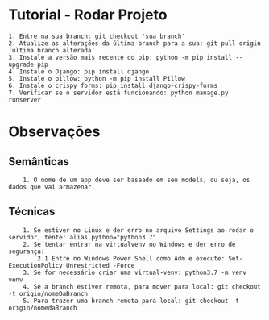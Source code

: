 # Tutorial - Rodar Projeto

    1. Entre na sua branch: git checkout 'sua branch'
    2. Atualize as alterações da última branch para a sua: git pull origin 'ultima branch alterada'
    3. Instale a versão mais recente do pip: python -m pip install --upgrade pip
    4. Instale o Django: pip install django
    5. Instale o pillow: python -m pip install Pillow
    6. Instale o crispy forms: pip install django-crispy-forms
    7. Verificar se o servidor está funcionando: python manage.py runserver

# Observações

## Semânticas
        1. O nome de um app deve ser baseado em seu models, ou seja, os dados que vai armazenar.

## Técnicas
        1. Se estiver no Linux e der erro no arquivo Settings ao rodar o servidor, tente: alias python="python3.7"
        2. Se tentar entrar na virtualvenv no Windows e der erro de segurança:
            2.1 Entre no Windows Power Shell como Adm e execute: Set-ExecutionPolicy Unrestricted -Force
        3. Se for necessário criar uma virtual-venv: python3.7 -m venv venv
        4. Se a branch estiver remota, para mover para local: git checkout -t origin/nomeDaBranch
        5. Para trazer uma branch remota para local: git checkout -t origin/nomedaBranch
